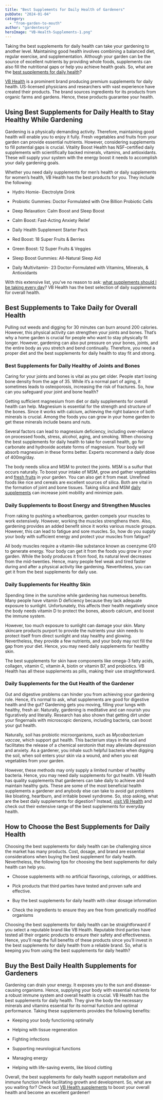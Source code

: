 ```yaml
---
title: "Best Supplements for Daily Health of Gardeners"
pubDate: "2024-01-04"
category: 
  - "from-garden-to-mouth"
author: "gardentesrp"
heroImage: "VB-Health-Supplements-1.png"
---
```


Taking the best supplements for daily health can take your gardening to another level. Maintaining good health involves combining a balanced diet, regular exercise, and supplementation. Although your garden can be the source of excellent nutrients by providing whole foods, supplements can also fill the nutritional gaps or help you achieve health goals. So, what are the [best supplements for daily health](http://vitaliboost.sjv.io/q4LO0g)?

[VB Health](http://vitaliboost.sjv.io/q4LO0g) is a prominent brand producing premium supplements for daily health. US-licensed physicians and researchers with vast experience have created their products. The brand sources ingredients for its products from organic farms and gardens. Hence, these products guarantee your health.

## Using Best Supplements for Daily Health to Stay Healthy While Gardening

Gardening is a physically demanding activity. Therefore, maintaining good health will enable you to enjoy it fully. Fresh vegetables and fruits from your garden can provide essential nutrients. However, considering supplements to fill potential gaps is crucial. Vitality Boost Health has NSF-certified daily supplements with scientifically backed minerals, vitamins, and antioxidants. These will supply your system with the energy boost it needs to accomplish your daily gardening goals.

Whether you need daily supplements for men’s health or daily supplements for women’s health, VB Health has the best products for you. They include the following:

- Hydro Homie- Electrolyte Drink

- Probiotic Gummies: Doctor Formulated with One Billion Probiotic Cells

- Deep Relaxation: Calm Boost and Sleep Boost

- Calm Boost: Fast-Acting Anxiety Relief

- Daily Health Supplement Starter Pack

- Red Boost: 18 Super Fruits & Berries

- Green Boost: 12 Super Fruits & Veggies

- Sleep Boost Gummies: All-Natural Sleep Aid

- Daily Multivitamin- 23 Doctor-Formulated with Vitamins, Minerals, & Antioxidants

With this extensive list, you’ve no reason to ask: [what supplements should I be taking every day](http://vitaliboost.sjv.io/q4LO0g)? VB Health has the best selection of daily supplements for overall health.

## Best Supplements to Take Daily for Overall Health

Pulling out weeds and digging for 30 minutes can burn around 200 calories. However, this physical activity can strengthen your joints and bones. That’s why a home garden is crucial for people who want to stay physically fit longer. However, gardening can also put pressure on your bones, joints, and the entire body as you stretch and bend continually. Therefore, you need a proper diet and the best supplements for daily health to stay fit and strong.

### Best Supplements for Daily Healthy of Joints and Bones

Caring for your joints and bones is vital as you get older. People start losing bone density from the age of 35. While it’s a normal part of aging, it sometimes leads to osteoporosis, increasing the risk of fractures. So, how can you safeguard your joint and bone health?

Getting sufficient magnesium from diet or daily supplements for overall health can help. Magnesium is essential for the strength and structure of the bones. Since it works with calcium, achieving the right balance of both minerals is crucial. Among the foods you can grow in your home garden to get these minerals include beans and nuts.

Several factors can lead to magnesium deficiency, including over-reliance on processed foods, stress, alcohol, aging, and smoking. When choosing the best supplements for daily health to take for overall health, go for carbonate and hydroxide acetate forms of magnesium. Your body will absorb magnesium in these forms better. Experts recommend a daily dose of 400mg/day.

The body needs silica and MSM to protect the joints. MSM is a sulfur that occurs naturally. To boost your intake of MSM, grow and gather vegetables and [fresh fruits](https://garden.gnmnetworks.com/why-do-apples-grow-in-cold-climates-top-reasons/) in your garden. You can also get it from meat. Unrefined foods like rice and cereals are excellent sources of silica. Both are vital in the formation of joint and bone tissues. Taking silica and MSM [daily supplements](http://vitaliboost.sjv.io/q4LO0g) can increase joint mobility and minimize pain.

### Daily Supplements to Boost Energy and Strengthen Muscles

From raking to pushing a wheelbarrow, garden compels your muscles to work extensively. However, working the muscles strengthens them. Also, gardening provides an added benefit since it works various muscle groups. However, this can lead to fatigue and sore muscles. So, how do you supply your body with sufficient energy and protect your muscles from fatigue?

All body muscles require a vitamin-like substance known as coenzyme Q10 to generate energy. Your body can get it from the foods you grow in your garden. While the body produces it from food, its natural level decreases from the mid-twenties. Hence, many people feel weak and tired faster during and after a physical activity like gardening. Nevertheless, you can get it from the best supplements for daily use.

### Daily Supplements for Healthy Skin

Spending time in the sunshine while gardening has numerous benefits. Many people have vitamin D deficiency because they lack adequate exposure to sunlight. Unfortunately, this affects their health negatively since the body needs vitamin D to protect the bones, absorb calcium, and boost the immune system.

However, too much exposure to sunlight can damage your skin. Many skincare products purport to provide the nutrients your skin needs to protect itself from direct sunlight and stay healthy and glowing. Nevertheless, they provide a few nutrients, and your body may not fill the gap from your diet. Hence, you may need daily supplements for healthy skin.

The best supplements for skin have components like omega-3 fatty acids, collagen, vitamin C, vitamin A, biotin or vitamin B7, and probiotics. VB Health has all these supplements as pills, making their use straightforward.

### Daily Supplements for the Gut Health of the Gardener

Gut and digestive problems can hinder you from achieving your gardening role. Hence, it’s normal to ask, what supplements are good for digestive health and the gut? Gardening gets you moving, filling your lungs with healthy, fresh air. Naturally, gardening is meditative and can nourish you figuratively and literally. Research has also shown that getting dirt under your fingernails with microscopic denizens, including bacteria, can boost your gut health.

Naturally, soil has probiotic microorganisms, such as _Mycobacterium vaccae_, which support gut health. This bacterium stays in the soil and facilitates the release of a chemical serotonin that may alleviate depression and anxiety. As a gardener, you inhale such helpful bacteria when digging the soil, when soil enters your skin via a wound, and when you eat vegetables from your garden.

However, these methods may only supply a limited number of healthy bacteria. Hence, you may need daily supplements for gut health. VB Health has quality supplements that gardeners can take daily to achieve and maintain healthy guts. These are some of the most beneficial health supplements a gardener and anybody else can take to avoid gut problems like bloating, heartburn, and irritable bowel syndrome. So, stop asking, what are the best daily supplements for digestion? Instead, [visit VB Health](http://vitaliboost.sjv.io/q4LO0g) and check out their extensive range of the best supplements for everyday health.

## How to Choose the Best Supplements for Daily Health

Choosing the best supplements for daily health can be challenging since the market has many products. Cost, dosage, and brand are essential considerations when buying the best supplement for daily health. Nevertheless, the following tips for choosing the best supplements for daily health can help you. 

- Choose supplements with no artificial flavorings, colorings, or additives. 

- Pick products that third parties have tested and proven safe and effective. 

- Buy the best supplements for daily health with clear dosage information 

- Check the ingredients to ensure they are free from genetically modified organisms 

Choosing the best supplements for daily health can be straightforward if you select a reputable brand like VB Health. Reputable third parties have tested all their organic products to ensure their safety and effectiveness. Hence, you’ll reap the full benefits of these products since you’ll invest in the best supplements for daily health from a reliable brand. So, what is keeping you from using the best supplements for daily health?

## Buy the Best Daily Health Supplements for Gardeners

Gardening can drain your energy. It exposes you to the sun and disease-causing organisms. Hence, supplying your body with essential nutrients for a robust immune system and overall health is crucial. VB Health has the best supplements for daily health. They give the body the necessary minerals and vitamins essential for its normal function and optimal performance. Taking these supplements provides the following benefits:

- Keeping your body functioning optimally

- Helping with tissue regeneration

- Fighting infections

- Supporting neurological functions

- Managing energy

- Helping with life-saving events, like blood clotting

Overall, the best supplements for daily health support metabolism and immune function while facilitating growth and development. So, what are you waiting for? Check out [VB Health supplements](http://vitaliboost.sjv.io/q4LO0g) to boost your overall health and become an excellent gardener!
